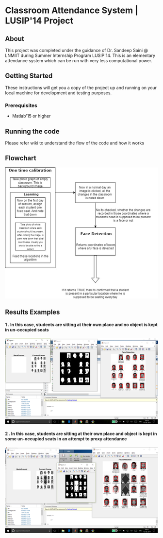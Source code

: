 <html>

<head>
<h1> Classroom Attendance System | LUSIP'14 Project </h1>
</head>

<h2> About </h2>
<p>This project was completed under the guidance of Dr. Sandeep Saini @ LNMIIT during Summer Internship Program LUSIP'14. This is an elementary attendance system which can be run with very less computational power. </p> 

<h2> Getting Started </h2>
<p>These instructions will get you a copy of the project up and running on your local machine for development and testing purposes.</p>

<h3> Prerequisites </h3>
<ul>
	<li>Matlab'15 or higher</li>
</ul>

<h2> Running the code </h2>
<p>Please refer wiki to understand the flow of the code and how it works</p>

<h2> Flowchart </h2>
<img src="https://github.com/bijonguha/classroom_attendance_matlab/blob/master/flowchart.jpg?raw=true">

<h2> Results Examples</h2>
<h4>1 . In this case, students are sitting at their own place and no object is kept in un-occupied seats</h4>

<img src="https://github.com/bijonguha/git-files/blob/master/Screenshot%20(2).png?raw=true" alt="Result 1">

<h4>2 . In this case, students are sitting at their own place and object is kept in some un-occupied seats in an attempt to proxy attendance</h4>
<img src="https://github.com/bijonguha/git-files/blob/master/Screenshot%20(3).png?raw=true" alt="Result 2">

</html>